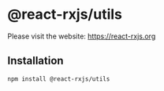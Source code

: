 # @react-rxjs/utils

Please visit the website: https://react-rxjs.org

## Installation

    npm install @react-rxjs/utils
